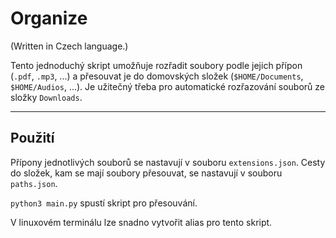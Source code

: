# Organize

(Written in Czech language.)

Tento jednoduchý skript umožňuje rozřadit soubory podle jejich přípon (`.pdf`, `.mp3`, ...) a přesouvat je do domovských složek (`$HOME/Documents`, `$HOME/Audios`, ...). Je užitečný třeba pro automatické rozřazování souborů ze složky `Downloads`.

---

## Použití

Přípony jednotlivých souborů se nastavují v souboru `extensions.json`. Cesty do složek, kam se mají soubory přesouvat, se nastavují v souboru `paths.json`.

`python3 main.py` spustí skript pro přesouvání.

V linuxovém terminálu lze snadno vytvořit alias pro tento skript.